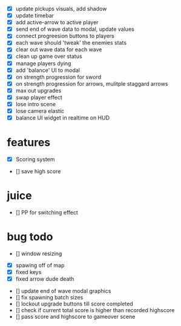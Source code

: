 - [x] update pickups visuals, add shadow
- [x] update timebar
- [x] add active-arrow to active player
- [x] send end of wave data to modal, update values
- [x] connect progreesion buttons to players
- [x] each wave should 'tweak' the enemies stats
- [x] clear out wave data for each wave
- [x] clean up game over status
- [x] manage players dying
- [x] add 'balance' UI to modal
- [x] on strength progression for sword
- [x] on strength progression for arrows, mulitple staggard arrows
- [x] max out upgrades
- [x] swap player effect
- [x] lose intro scene
- [x] lose camera elastic
- [x] balance UI widget in realtime on HUD

# features

- [x] Scoring system
- [] save high score

# juice

- [] PP for switching effect

# bug todo

- [] window resizing
- [x] spawing off of map
- [x] fixed keys
- [x] fixed arrow dude death
- [] update end of wave modal graphics
- [] fix spawning batch sizes
- [] lockout upgrade buttons till score completed
- [] check if current total score is higher than recorded highscore
- [] pass score and highscore to gameover scene
